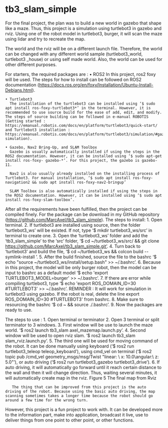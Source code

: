 # tb3_slam_simple
For the final project, the plan was to build a new world in gazebo that shape like a maze. Thus, this project is a simulation using turtlebot3 in gazebo and rviz. Using one of the robot model in turtlebot3, burger, it will scan the maze using lidar and try to recreate the map.

The world and the rviz will be on a different launch file. Therefore, the world can be changed with any different world sample (turtlebot3_world, turtlebot3 _house) or using self made world. Also, the world can be used for other different purposes.

For starters, the required packages are : 
    • ROS2
      In this project, ros2 foxy will be used. The steps for how to install can be followed on ROS2 documentation (https://docs.ros.org/en/foxy/Installation/Ubuntu-Install-Debians.html).
      
    • Turtlebot3
      The installation of the turtlebot3 can be installed using ‘$ sudo apt install ros-foxy-turtlebot3*’ in the terminal. However, it is recommended to use source build for the ease of add, edit, and modify. The steps of source building can be followed in e-manual ROBOTIS (Getting started : https://emanual.robotis.com/docs/en/platform/turtlebot3/quick-start/ and Turtlebot3 installation : https://emanual.robotis.com/docs/en/platform/turtlebot3/simulation/#gazebo-simulation).
      
    • Gazebo, Nav2 Bring-Up, and SLAM Toolbox
      Gazebo is usually automatically installed if using the steps in the ROS2 documentation. However, it can be installed using ‘$ sudo apt-get install ros-foxy- gazebo-*’. For this project, the gazebo is gazebo-11.
      
      Nav2 is also usually already installed on the installing process of Turtlebot3. For manual installation, ‘$ sudo apt install ros-foxy-navigation2 && sudo apt install ros-foxy-nav2-bringup’
      
      SLAM Toolbox is also automatically installed if using the steps in the ROS2 documentation. However, it can be installed using ‘$ sudo apt install ros-foxy-slam-toolbox’.

After all the requirements have been fulfilled, then the project can be compiled finely. For the package can be download in my GitHub repository (https://github.com/MarcAxel/tb3_slam_simple). 
The steps to install:
    1. Open terminal.
    2. If turtlebot3 are installed using source, then the folder ‘turtlebot3_ws’ will be existed. If not, type ‘$ mkdir turtlebot3_ws/src’ in terminal to create one.
    3. Open the ‘turtlebot3_ws’ folder and add the ‘tb3_slam_simple’ to the ‘src’ folder, ‘$ cd ~/turtlebot3_ws/src/ && git clone https://github.com/MarcAxel/tb3_slam_simple.git’.
    4. Turn back to ‘turtlebot3’ and build the file, ‘$ cd ~/turtlebot3_ws && colcon build --symlink-install ’.
    5. After the build finished, source the file to the bashrc ‘$ echo "source ~/turtlebot3_ws/install/setup.bash\" >> ~/.bashrc’.
    6. Because in this project, the model will be only burger robot, then the model can be input to bashrc as a default model ‘$ echo 'export TURTLEBOT3_MODEL=burger' >> ~/.bashrc’.
    7. If there are error while compiling turtlebot3, type ‘$ echo 'export ROS_DOMAIN_ID=30 #TURTLEBOT3' >> ~/.bashrc’. REMINDER : It will work for simulation in turtlebot3 using gazebo. If the robot is real, delete the line export ROS_DOMAIN_ID=30 #TURTLEBOT3'  from bashrc.
    8. Make sure to resourcing the bashrc ‘$ cd ~ && source ./.bashrc’.
    9. Now the packages are ready to use.

The steps to use :
    1. Open terminal or terminator
    2. Open 3 terminal or split terminator to 3 windows.
    3. First window will be use to launch the maze world. ‘$ ros2 launch tb3_slam axel_mazemap.launch.py’.
    4. Second window will be used to open rviz slam. ‘$ ros2 launch tb3_slam slam_rviz.launch.py’.
    5. The third one will be used for moving command of the robot. It can be done manually using keyboard (‘$ ros2 run turtlebot3_teleop teleop_keyboard’), using cmd_vel on terminal (‘$ ros2 topic pub /cmd_vel geometry_msgs/msg/Twist "linear: \  x: 10.0\angular:\  z: 5.0\"’), or auto driving (‘$ ros2 run turtlebot3_gazebo turtlebot3_drive’).
    6. If auto driving, it will automatically go forward until it reach certain distance to the wall and then it will change direction. Thus, waiting several minutes, it will automatically create map in the rviz.
       Figure 5 The final map from Rviz
       
       The thing that can be improved from this project is the auto driving of the robot. Because using the basic auto driving, the map scanning sometimes takes a longer time because the robot should go around a few time for the wrong turn.

However, this project is a fun project to work with. It can be developed more to the information part, make into application, broadcast it live, use to deliver things from one point to other point, or other functions.
